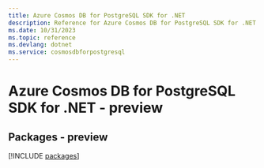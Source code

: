 ```yaml
---
title: Azure Cosmos DB for PostgreSQL SDK for .NET
description: Reference for Azure Cosmos DB for PostgreSQL SDK for .NET
ms.date: 10/31/2023
ms.topic: reference
ms.devlang: dotnet
ms.service: cosmosdbforpostgresql
---
```

# Azure Cosmos DB for PostgreSQL SDK for .NET - preview
## Packages - preview
[!INCLUDE [packages](cosmos-db-for-postgresql-index.md)]